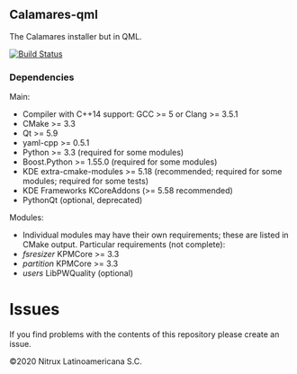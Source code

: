 ## Calamares-qml

The Calamares installer but in QML.

[![Build Status](https://travis-ci.org/Nitrux/calamares-qml.svg?branch=master)](https://travis-ci.orgNitrux/calamares-qml)

### Dependencies

Main:
* Compiler with C++14 support: GCC >= 5 or Clang >= 3.5.1
* CMake >= 3.3
* Qt >= 5.9
* yaml-cpp >= 0.5.1
* Python >= 3.3 (required for some modules)
* Boost.Python >= 1.55.0 (required for some modules)
* KDE extra-cmake-modules >= 5.18 (recommended; required for some modules;
  required for some tests)
* KDE Frameworks KCoreAddons (>= 5.58 recommended)
* PythonQt (optional, deprecated)

Modules:
* Individual modules may have their own requirements;
  these are listed in CMake output. Particular requirements (not complete):
* *fsresizer* KPMCore >= 3.3
* *partition* KPMCore >= 3.3
* *users* LibPWQuality (optional)

# Issues
If you find problems with the contents of this repository please create an issue.

©2020 Nitrux Latinoamericana S.C.
